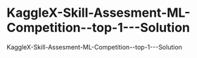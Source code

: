 # KaggleX-Skill-Assesment-ML-Competition--top-1---Solution
 KaggleX-Skill-Assesment-ML-Competition--top-1---Solution
